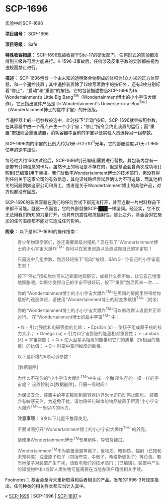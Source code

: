 # SCP-1696
                        




实验中的SCP-1696



**项目编号：** SCP-1696

**项目等级：** Safe

**特殊收容措施：** SCP-1696现被收容于Site-17的研发部门，任何形式的实验都须得到三级许可后方能进行。K-1596-3事故后，任何涉及反重子数的实验都被视为违规而禁止进行。

**描述：** SCP-1696包含一个由未知的透明聚合物制成的体积为1立方米的正方体容器，和一个遥控装置；其中遥控装置除了12枚写着数字的按钮外，还有3枚分别标着“停止”，“启动”和“重置”的按钮。它的包装描述物品SCP-1696为Dr. Wondertainment’s Little Big Bang<sup>TM</sup>（Wondertainment博士的小小宇宙大爆炸），它还指出这件产品是 Dr.Wondertainment's Universe-in-a-Box<sup>TM</sup><sup class='footnoteref'>
 <a shape='rect' class='footnoteref' id='footnoteref-1' href='javascript:;' onclick='WIKIDOT.page.utils.scrollToReference(&apos;footnote-1&apos;)'>1</a>
</sup>（Wondertainment博士的盒中宇宙）的升级版。

当遥控器上的一组参数被选中，此时按下“启动”按钮，SCP-1696就会按照参数，在其容器中由一个奇点产生一个小宇宙；“停止”指令会终止装置的运行；而”重置”按钮则会重置装置，消耗容器中当前的宇宙以便实验人员选择另一组参数。

SCP-1696内的宇宙的比例大约为1米=9.2×10<sup>11</sup>光年，它的膨胀速度以1天=1.965亿年的速率加快。

每经过大约150次试验后，SCP-1696的[已编辑]需要进行替换。其包装内含有一张带有订购信息的卡片。虽然卡上的地址是不存在的，但是基金会曾两次成功地订购到[已编辑]用于替换。我们曾致电Wondertainment博士的技术部门，但没有得到任何关于这家公司的有效信息，其电话线路经尝试后确认为不可追踪，而其他相关的问题例如这家公司和员工，或者是关于Wondertainment博士的其他产品，对方也都没有回应。

SCP-1696的装置容器在我们的任何尝试下都无法打开，甚至连取一片材料样品下来都不可能。就这一点而言，它的外部就像SCP-███一样坚韧。经证实，它不仅无法用我们所知的力量打开，也具有抗震性和抗辐射性，除此之外，基金会对它施加的任何温度都不能对它造成任何影响。

**附录：** 以下是SCP-1696的操作指南：


> 青少年物理学家们，谁还需要超级对撞机？现在有了“Wondertainment博士的小小宇宙大爆炸<sup>TM</sup>”
你可以在家里创造以及测试你自己的宇宙啦！
> 
> 只需选中几组参数，然后轻轻按下“启动”按钮，BANG！你自己的小宇宙诞生啦！
> 
> 按下”停止”按钮后你可以近距离地观察它，或者什么都不做，让它自己慢慢地膨胀吧。如果你觉得自己的宇宙不够好玩，按下”重置”然后再来一次……
> 
> 你的“Wondertainment博士的小小宇宙大爆炸<sup>TM</sup>”在黑暗的房间里将带给你最好的观测体验，请使用“Wondertainment博士的超变焦眼镜<sup>TM</sup>”（附带）
> 
> 你的“Wondertainment博士的小小宇宙大爆炸<sup>TM</sup>”可以修改默认设置并正常运行。
在“Wondertainment博士的盒中宇宙<sup>TM</sup>” 中：
> 
> • N = 引力强度和电磁强度的比值；
• Epsilon (ε) = 使核子组成原子核的核力大小；
• Omega (ω) = 引力和宇宙膨胀的能量相对重要性；
• Lambda (λ) = 宇宙常数；
• Q = 使大型星系相离的能量和它们的质量（所相当的能量）的比值；
• D = 时空中空间维度的数量。
> 
> 以下是新增的6项可调参数：
> 
> [数据删除]
> 
> 为什么不在你的“小小宇宙大爆炸<sup>TM</sup>”中生成一个**你** 所生存的一模一样的宇宙呢？
设置控制以[数据删除]，只需一周时间！
> 
> 为保证安全，装置中的宇宙膨胀到离容器边界5cm即自动停止膨胀。
装置含有敏感元件，为避免干扰，请勿将任何磁体的物品放置于距离“小小宇宙大爆炸<sup>TM</sup>”一米以内的地方。
> 
> **注意事项：** 9岁以下儿童不推荐使用。
> 
> 不要试图打开“Wondertainment博士的小小宇宙大爆炸<sup>TM</sup>” 的外壳。
> 
> 请使用Wondertainment博士<sup>TM</sup>专用组件，导管及接口。
> 
> Wondertainment<sup>TM</sup>不为装置泄漏等离子，反物质，暗物质，辐射（已知和未知种类）或亚原子粒子（包括夸克，中微子，希格斯玻色子）等负责。若当地量子对装置产生干扰，请致电我们的技术部门：[已编辑]。装置中产生的知觉物种和/或智人类生物可能需要在当地办理户籍或相关手续。
> 


Footnotes
<a shape='rect' href='javascript:;' onclick='WIKIDOT.page.utils.scrollToReference(&apos;footnoteref-1&apos;)'>1</a>. 基金会至今未重新取得和后者相关的产品。发布的1696-3号规定指出，任何种类的相关样本都应当计入其中。



« [SCP-1695](/scp-1695) | SCP-1696 | [SCP-1697](/scp-1697) »





                    